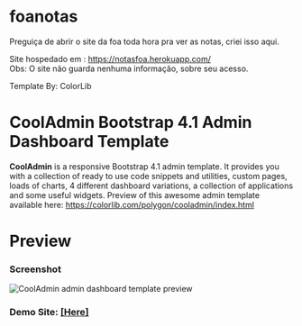 # foanotas
Preguiça de abrir o site da foa toda hora pra ver as notas, criei isso aqui.<br>

Site hospedado em : https://notasfoa.herokuapp.com/ <br>
Obs: O site não guarda nenhuma informação, sobre seu acesso.<br>


Template By: ColorLib<br>

# CoolAdmin Bootstrap 4.1 Admin Dashboard Template
**CoolAdmin** is a responsive Bootstrap 4.1 admin template. It provides you with a collection of ready to use code snippets and utilities, custom pages, loads of charts, 4 different dashboard variations, a collection of applications and some useful widgets. Preview of this awesome admin template available here: https://colorlib.com/polygon/cooladmin/index.html

# Preview

### Screenshot

![CoolAdmin admin dashboard template preview](https://colorlib.com/wp/wp-content/uploads/sites/2/Dashboard-v2.jpg)

### Demo Site: [[Here]](https://colorlib.com/polygon/cooladmin/index.html)
